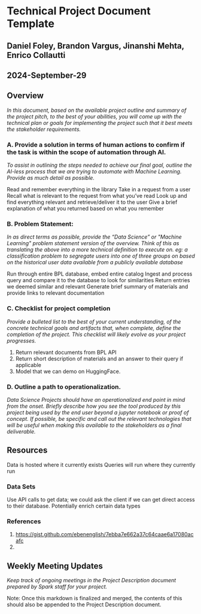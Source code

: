 # Technical Project Document Template

## Daniel Foley, Brandon Vargus, Jinanshi Mehta, Enrico Collautti
## 2024-September-29

## Overview

_In this document, based on the available project outline and summary of the project pitch, to the best of your abilities, you will come up with the technical plan or goals for implementing the project such that it best meets the stakeholder requirements._

### A. Provide a solution in terms of human actions to confirm if the task is within the scope of automation through AI.

*To assist in outlining the steps needed to achieve our final goal, outline the AI-less process that we are trying to automate with Machine Learning. Provide as much detail as possible.*

Read and remember everything in the library
Take in a request from a user
Recall what is relevant to the request from what you’ve read
Look up and find everything relevant and retrieve/deliver it to the user
Give a brief explanation of what you returned based on what you remember

### B. Problem Statement:

*In as direct terms as possible, provide the “Data Science” or "Machine Learning" problem statement version of the overview. Think of this as translating the above into a more technical definition to execute on. eg: a classification problem to segregate users into one of three groups on based on the historical user data available from a publicly available database*

Run through entire BPL database, embed entire catalog
Ingest and process query and compare it to the database to look for similarities
Return entries we deemed similar and relevant
Generate brief summary of materials and provide links to relevant documentation

### C. Checklist for project completion

*Provide a bulleted list to the best of your current understanding, of the concrete technical goals and artifacts that, when complete, define the completion of the project. This checklist will likely evolve as your project progresses.*

1. Return relevant documents from BPL API
2. Return short description of materials and an answer to their query if applicable
3. Model that we can demo on HuggingFace.

### D. Outline a path to operationalization.

*Data Science Projects should have an operationalized end point in mind from the onset. Briefly describe how you see the tool produced by this project being used by the end user beyond a jupyter notebook or proof of concept. If possible, be specific and call out the relevant technologies that will be useful when making this available to the stakeholders as a final deliverable.*

## Resources

Data is hosted where it currently exists
Queries will run where they currently run

### Data Sets

Use API calls to get data; we could ask the client if we can get direct access to their database.
Potentially enrich certain data types

### References

1. https://gist.github.com/ebenenglish/7ebba7e662a37c64caae6a17080acafc
2.

## Weekly Meeting Updates


*Keep track of ongoing meetings in the Project Description document prepared by Spark staff for your project.*


Note: Once this markdown is finalized and merged, the contents of this should also be appended to the Project Description document.

